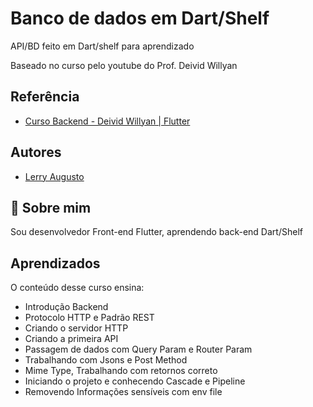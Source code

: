 
# Banco de dados em Dart/Shelf

API/BD feito em Dart/shelf para aprendizado

Baseado no curso pelo youtube do Prof. Deivid Willyan

## Referência

 - [Curso Backend - Deivid Willyan | Flutter](https://www.youtube.com/watch?v=kj1owVJWqSw&list=PLRpTFz5_57csByx34C_98wPn3PAxnUDFr&index=1)
 


## Autores

- [Lerry Augusto](https://www.github.com/lerryGO)


## 🚀 Sobre mim
Sou desenvolvedor Front-end Flutter, aprendendo back-end Dart/Shelf


## Aprendizados

O conteúdo desse curso ensina: 
* Introdução Backend
* Protocolo HTTP e Padrão REST
* Criando o servidor HTTP
* Criando a primeira API
* Passagem de dados com Query Param e Router Param
* Trabalhando com Jsons e Post Method
* Mime Type, Trabalhando com retornos correto
* Iniciando o projeto e conhecendo Cascade e Pipeline
* Removendo Informações sensíveis com env file
